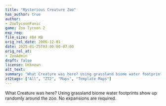```yaml
---
title: "Mysterious Creature Zoo"
has_author: true
author: 
- ZooTycoonFanic
game: Zoo Tycoon 2
exp_req: 
file_size: 484 KB
orig_rel_date: 2006-12-01
date: 2025-01-25T03:00:00-07:00
orig_rel_at: 
- ZooAdmin
draft: false
license: Unknown
alt_text: 
summary: "What Creature was here? Using grassland biome water footprints show up randomly around the zoo. No expansions are required."
zt2tags: ["All", "ZT2", "Maps", "Template Maps"]
---
```

What Creature was here? Using grassland biome water footprints show up randomly around the zoo. No expansions are required.